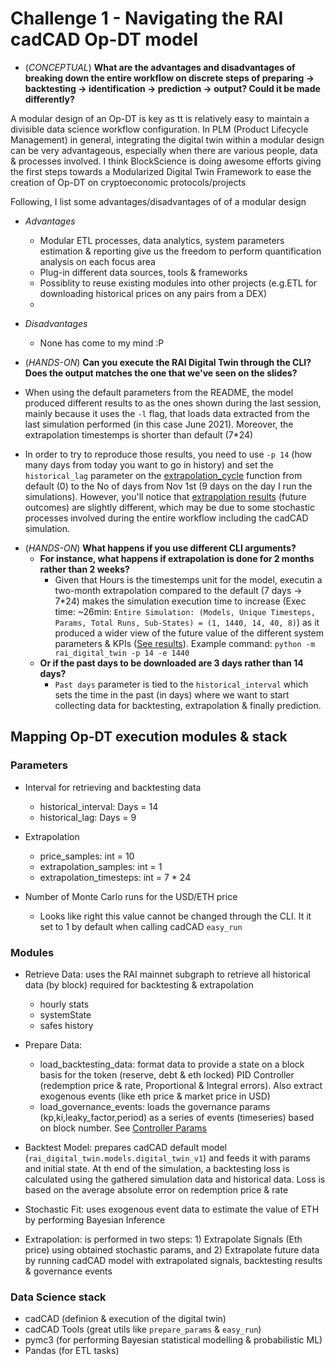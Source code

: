 
# Challenge 1 - Navigating the RAI cadCAD Op-DT model


- (*CONCEPTUAL*) **What are the advantages and disadvantages of breaking down the entire workflow on discrete steps of preparing -> backtesting -> identification -> prediction -> output? Could it be made differently?**

A modular design of an Op-DT is key as tt is relatively easy to maintain a divisible data science workflow configuration. In PLM (Product Lifecycle Management) in general, integrating the digital twin within a modular design can be very advantageous, especially when there are various people, data & processes involved. I think BlockScience is doing awesome efforts giving the first steps towards a Modularized Digital Twin Framework to ease the creation of Op-DT on cryptoeconomic protocols/projects

Following, I list some advantages/disadvantages of of a modular design

* *Advantages*
    - Modular ETL processes, data analytics, system parameters estimation & reporting give us the freedom to perform quantification analysis on each focus area
    - Plug-in different data sources, tools & frameworks
    - Possiblity to reuse existing modules into other projects (e.g.ETL for downloading historical prices on any pairs from a DEX)
    - 

* *Disadvantages*
    - None has come to my mind :P


- (*HANDS-ON*) **Can you execute the RAI Digital Twin through the CLI? Does the output matches the one that we've seen on the slides?**

* When using the default parameters from the README, the model produced different results to as the ones shown during the last session, mainly because it uses the `-l` flag, that loads data extracted from the last simulation performed (in this case June 2021). Moreover, the extrapolation timestemps is shorter than default (7*24)

* In order to try to reproduce those results, you need to use `-p 14` (how many days from today you want to go in history) and set the `historical_lag` parameter on the [extrapolation_cycle](https://github.com/reflexer-labs/reflexer-digital-twin/blob/master/rai_digital_twin/execution_logic.py#L205) function from default (0) to the No of days from Nov 1st (9 days on the day I run the simulations). However, you'll notice that [extrapolation results](reproducing_results.html) (future outcomes) are slightly different, which may be due to some stochastic processes involved during the entire workflow including the cadCAD simulation.

- (*HANDS-ON*) **What happens if you use different CLI arguments?**
    - **For instance, what happens if extrapolation is done for 2 months rather than 2 weeks?**
        - Given that Hours is the timestemps unit for the model, executin a two-month extrapolation compared to the default (7 days -> 7*24) makes the simulation execution time to increase (Exec time: ~26min: `Entire Simulation: (Models, Unique Timesteps, Params, Total Runs, Sub-States) = (1, 1440, 14, 40, 8)`) as it produced a wider view of the future value of the different system parameters & KPIs ([See results](reproducing_results.html)). Example command: `python -m rai_digital_twin -p 14 -e 1440`
    - **Or if the past days to be downloaded are 3 days rather than 14 days?**
        - `Past days` parameter is tied to the `historical_interval` which sets the time in the past (in days) where we want to start collecting data for backtesting, extrapolation & finally prediction.


## Mapping Op-DT execution modules & stack

### Parameters

- Interval for retrieving and backtesting data
    - historical_interval: Days = 14
    - historical_lag: Days = 9

- Extrapolation
    - price_samples: int = 10
    - extrapolation_samples: int = 1
    - extrapolation_timesteps: int = 7 * 24

- Number of Monte Carlo runs for the USD/ETH price
    - Looks like right this value cannot be changed through the CLI. It it set to 1 by default when calling cadCAD `easy_run`

### Modules

- Retrieve Data: uses the RAI mainnet subgraph to retrieve all historical data (by block) required for backtesting & extrapolation
    * hourly stats
    * systemState
    * safes history

- Prepare Data:
    * load_backtesting_data: format data to provide a state on a block basis for the token (reserve, debt & eth locked) PID Controller (redemption price & rate, Proportional & Integral errors). Also extract exogenous events (like eth price & market price in USD)
    * load_governance_events: loads the governance params (kp,ki,leaky_factor,period) as a series of events (timeseries) based on block number. See [Controller Params](https://github.com/reflexer-labs/reflexer-digital-twin/blob/master/data/controller_params.csv)

- Backtest Model: prepares cadCAD default model (`rai_digital_twin.models.digital_twin_v1`) and feeds it with params and initial state. At th end of the simulation, a backtesting loss is calculated using the gathered simulation data and historical data. Loss is based on the average absolute error on redemption price & rate

- Stochastic Fit: uses exogenous event data to estimate the value of ETH by performing Bayesian Inference

- Extrapolation: is performed in two steps: 1) Extrapolate Signals (Eth price) using obtained stochastic params, and 2) Extrapolate future data by running cadCAD model with extrapolated signals, backtesting results & governance events


### Data Science stack

- cadCAD (definion & execution of the digital twin)
- cadCAD Tools (great utils like `prepare_params` & `easy_run`)
- pymc3 (for performing Bayesian statistical modelling & probabilistic ML)
- Pandas (for ETL tasks)
